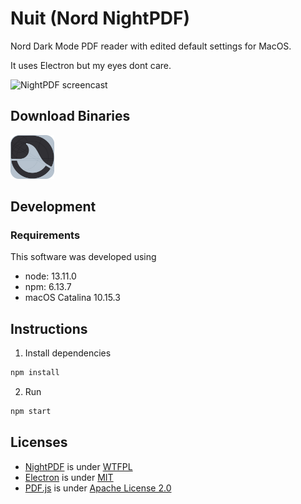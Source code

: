 # Nuit (Nord NightPDF)

Nord Dark Mode PDF reader with edited default settings for MacOS.

It uses Electron but my eyes dont care.

![NightPDF screencast](docs/nuit-720.gif?raw=true)

## Download Binaries 

<a href="https://github.com/oupadhyay/Nuit/releases/tag/v2.1"><img src="./app/icon.png" alt="Nuit logo" width="70"/></a>

## Development

### Requirements

This software was developed using
- node: 13.11.0
- npm: 6.13.7
- macOS Catalina 10.15.3

## Instructions

1. Install dependencies
```bash
npm install
```
2. Run
```bash
npm start
```


## Licenses

- [NightPDF](https://github.com/joeloya/NightPDF) is under [WTFPL](LICENSE)
- [Electron](https://github.com/electron/electron) is under [MIT](https://github.com/electron/electron/blob/master/LICENSE)
- [PDF.js](https://mozilla.github.io/pdf.js/) is under [Apache License 2.0](https://github.com/mozilla/pdf.js/blob/master/LICENSE)
